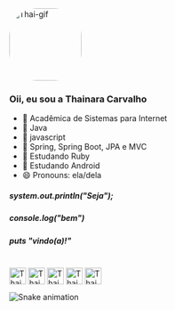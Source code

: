 
<div align="justify-all">
   <img align="justify-all" alt="Thai-gif" height="130" style="border-radius:50px;" src="https://media.discordapp.net/attachments/892551151218741258/934127295059349504/Design_sem_nome_1.gif?width=473&height=473">
  
### Oii, eu sou a Thainara Carvalho 

- 🔭 Acadêmica de Sistemas para Internet
- 🌱 Java
- 🌱 javascript
- 🌱 Spring, Spring Boot, JPA e MVC
- 🌱 Estudando Ruby
- 🌱 Estudando Android
- 😄 Pronouns: ela/dela
 
##### system.out.println("Seja");
##### console.log("bem")
##### puts "vindo(a)!"
 
<!--</div>
<br><br><br>
<div align="center">
  <a href="https://github.com/thanaracs">
  <img height="180em" src="https://github-readme-stats.vercel.app/api?username=thanaracs&show_icons=true&theme=dracula&include_all_commits=true&count_private=true"/>
  <img height="180em" src="https://github-readme-stats.vercel.app/api/top-langs/?username=thanaracs&layout=compact&langs_count=7&theme=dracula"/>
</div>

<!-- <div>
  <a href="https://github.com/thanaracs">
  <img height="180em" src="https://github-readme-stats.vercel.app/api?username=thanaracs&show_icons=true&theme=aura&include_all_commits=true&count_private=true"/>
  <img height="180em" src="https://github-readme-stats.vercel.app/api/top-langs/?username=thanaracs&layout=compact&langs_count=16&theme=aura"/>
     
</div> -->
</div>
  <div style="display: inline-block"><br>
  <img align="center" alt="Thai.java" height="30" widht="40" src="https://cdn.jsdelivr.net/gh/devicons/devicon/icons/java/java-original.svg" />
  <img align="center" alt="Thai.css3" height="30" widht="40"  src="https://cdn.jsdelivr.net/gh/devicons/devicon/icons/css3/css3-plain-wordmark.svg" />
  <img align="center" alt="Thai.html5" height="30" widht="40"  src="https://cdn.jsdelivr.net/gh/devicons/devicon/icons/html5/html5-plain-wordmark.svg" />
  <img align="center" alt="Thai.bootstrap" height="30" widht="40"  src="https://cdn.jsdelivr.net/gh/devicons/devicon/icons/bootstrap/bootstrap-original.svg" />
  <img align="center" alt="Thai.javascript" height="30" widht="40"  src="https://cdn.jsdelivr.net/gh/devicons/devicon/icons/javascript/javascript-original.svg"/><br>
  <!--<img align="right" alt="eu.gif" scr="https://media.discordapp.net/attachments/892551151218741258/934127295059349504/Design_sem_nome_1.gif?width=473&height=473"/>-->
</div>

 ![Snake animation](https://github.com/thanaracs/thanaracs/blob/output/github-contribution-grid-snake.svg)

